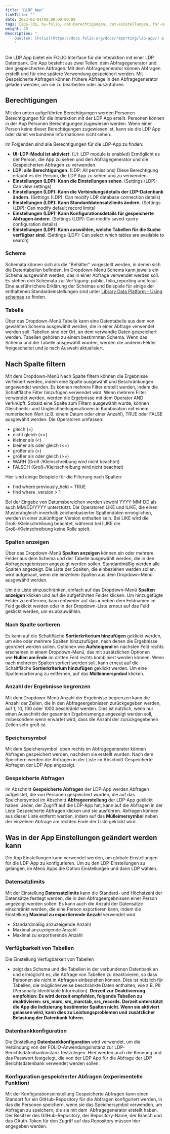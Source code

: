 ```yaml
---
title: "📱LDP App"
linkTitle: ""
date: 2023-02-01T00:00:00-00:00
tags: [app-ldp, by-folio, cat-berechtigungen, cat-einstellungen, for-admin, meta-uebersetzungsproblem]
weight: 40
Description: "
    Quellen: [Folio](https://docs.folio.org/docs/reporting/ldp-app/) & [GBV](https://info.gbv.de/pages/viewpage.action?pageId=839188652)
    "
---
```


Die LDP App bietet ein FOLIO Interface für die Interaktion mit einer LDP Datenbank. Die App besteht aus zwei Teilen: dem Abfragegenerator und den gespeicherten Abfragen. Mit dem Abfragegenerator können Abfragen erstellt und für eine spätere Verwendung gespeichert werden. Mit Gespeicherte Abfragen können frühere Abfrage in den Abfragegenerator geladen werden, um sie zu bearbeiten oder auszuführen.

## Berechtigungen

Mit den unten aufgeführten Berechtigungen werden Personen Berechtigungen für die Interaktion mit der LDP App erteilt. Personen können in der App Personen Berechtigungen zugewiesen werden. Wenn einer Person keine dieser Berechtigungen zugewiesen ist, kann sie die LDP App oder damit verbundene Informationen nicht sehen.

Im Folgenden sind alle Berechtigungen für die LDP-App zu finden:

-   **UI: LDP-Modul ist aktiviert**. (UI: LDP module is enabled)
    Ermöglicht es der Person, die App zu sehen und den Abfragegenerator und die Gespeicherten Abfragen zu verwenden.
-   **LDP: alle Berechtigungen**. (LDP: All permissions)
    Diese Berechtigung erlaubt es der Person, die LDP App zu sehen und zu verwenden.
-   **Einstellungen (LDP): Kann die Einstellungen sehen**. (Settings (LDP): Can view settings)
-   **Einstellungen (LDP): Kann die Verbindungsdetails der LDP-Datenbank ändern**. (Settings (LDP): Can modify LDP database connection details)
-   **Einstellungen (LDP): Kann Standarddatensatzlimits ändern**. (Settings (LDP): Can modify default record limits)
-   **Einstellungen (LDP): Kann Konfigurationsdetails für gespeicherte Abfragen ändern**. (Settings (LDP): Can modify saved-query configuration details)
-   **Einstellungen (LDP): Kann auswählen, welche Tabellen für die Suche verfügbar sind**. (Settings (LDP): Can select which tables are available to search)

### Schema

Schemata können sich als die "Behälter" vorgestellt werden, in denen sich die Datentabellen befinden. Im Dropdown-Menü Schema kann jeweils ein Schema ausgewählt werden, das in einer Abfrage verwendet werden soll. Es stehen drei Schemata zur Verfügung: public, folio\_reporting und local. Eine ausführlichere Erklärung der Schemas und Beispiele für einige der enthaltenen Standardeinstellungen sind unter [Library Data Platform - Using schemas](https://docs.folio.org/docs/reporting/library-data-platform/#using-schemas) zu finden.

### Tabelle

Über das Dropdown-Menü Tabelle kann eine Datentabelle aus dem von gewählten Schema ausgewählt werden, die in einer Abfrage verwendet werden soll. Tabellen sind der Ort, an dem verwandte Daten gespeichert werden. Tabellen gehören zu einem bestimmten Schema. Wenn das Schema und die Tabelle ausgewählt wurden, werden die anderen Felder freigeschaltet und je nach Auswahl aktualisiert.

## Nach Spalte filtern

Mit dem Dropdown-Menü Nach Spalte filtern können die Ergebnisse verfeinert werden, indem eine Spalte ausgewählt und Beschränkungen angewendet werden. Es können mehrere Filter erstellt werden, indem die Schaltfläche Filter hinzufügen verwendet wird. Wenn mehrere Filter verwendet werden, werden die Ergebnisse mit dem Operator AND verknüpft. Sobald eine Spalte zum Filtern ausgewählt wurde, können Gleichheits- und Ungleichheitsoperationen in Kombination mit einem numerischen Wert (z.B. einem Datum oder einer Anzahl), TRUE oder FALSE ausgewählt werden. Die Operatoren umfassen:

-   gleich (=)
-   nicht gleich (<>)
-   kleiner als (<)
-   kleiner als oder gleich (<=)
-   größer als (>)
-   größer als oder gleich (>=)
-   WARH (Groß-/Kleinschreibung wird nicht beachtet)
-   FALSCH (Groß-/Kleinschreibung wird nicht beachtet)

Hier sind einige Beispiele für die Filterung nach Spalten:

-   find where previously\_held = TRUE
-   find where \_version > 1

Bei der Eingabe von Datumsbereichen werden sowohl YYYY-MM-DD als auch MM/DD/YYYY unterstützt. Die Operatoren LIKE und ILIKE, die einen Musterabgleich innerhalb zeichenbasierter Spaltendaten ermöglichen, werden in einer zukünftigen Version enthalten sein. Bei LIKE wird die Groß-/Kleinschreibung beachtet, während bei ILIKE die Groß-/Kleinschreibung keine Rolle spielt.

### Spalten anzeigen

Über das Dropdown-Menü **Spalten anzeigen** können ein oder mehrere Felder aus dem Schema und der Tabelle ausgewählt werden, die in den Abfrageergebnissen angezeigt werden sollen. Standardmäßig werden alle Spalten angezeigt. Die Liste der Spalten, die einbeziehen werden sollen, wird aufgebaut, wenn die einzelnen Spalten aus dem Dropdown-Menü ausgewählt werden.

Um die Liste einzuschränken, einfach auf das Dropdown-Menü **Spalten anzeigen** klicken und auf die aufgeführten Felder klicken. Um hinzugefügte Felder zu entfernen, kann entweder auf das **x** neben dem Feldnamen im Feld geklickt werden oder in der Dropdown-Liste erneut auf das Feld geklickt werden, um es abzuwählen.

### Nach Spalte sortieren

Es kann auf die Schaltfläche **Sortierkriterium hinzufügen** geklickt werden, um eine oder mehrere Spalten hinzuzufügen, nach denen die Ergebnisse geordnet werden sollen. Optionen wie **Aufsteigend** im nächsten Feld rechts erscheinen in einem Dropdown-Menü, das mit zusätzlichen Optionen wie **Nullen am Ende** im dritten Feld rechts kombiniert werden können. Wenn nach mehreren Spalten sortiert werden soll, kann erneut auf die Schaltfläche **Sortierkriterium hinzufügen** geklickt werden. Um eine Spaltensortierung zu entfernen, auf das **Mülleimersymbol** klicken.

### Anzahl der Ergebnisse begrenzen

Mit dem Dropdown-Menü Anzahl der Ergebnisse begrenzen kann die Anzahl der Zeilen, die in den Abfrageergebnissen zurückgegeben werden, auf 1, 10, 100 oder 1000 beschränkt werden. Dies ist nützlich, wenn nur einen Ausschnitt der gesamten Ergebnismenge angezeigt werden soll, insbesondere wenn erwartet wird, dass die Anzahl der zurückgegebenen Zeilen sehr groß ist.

### Speichersymbol

Mit dem Speichersymbol  oben rechts im Abfragegenerator können Abfragen gespeichert werden, nachdem sie erstellt wurden. Nach dem Speichern werden die Abfragen in der Liste im Abschnitt Gespeicherte Abfragen der LDP App angezeigt.

### Gespeicherte Abfragen

Im Abschnitt **Gespeicherte Abfragen** der LDP-App werden Abfragen aufgelistet, die von Personen gespeichert wurden, die auf das Speichersymbol im Abschnitt **Abfrageerstellung** der LDP-App geklickt haben. Jeder, der Zugriff auf die LDP-App hat, kann auf die Abfragen in der Liste Gespeicherte Abfragen klicken und sie ausführen. Abfragen können aus dieser Liste entfernt werden, indem auf das **Mülleimersymbol** neben der einzelnen Abfrage am rechten Ende der Liste geklickt wird.

## Was in der App Einstellungen geändert werden kann

Die App Einstellungen kann verwendet werden, um globale Einstellungen für die LDP-App zu konfigurieren. Um zu den LDP-Einstellungen zu gelangen, im Menü Apps die Option Einstellungen und dann LDP wählen.

### Datensatzlimits

Mit der Einstellung **Datensatzlimits** kann die Standard- und Höchstzahl der Datensätze festlegt werden, die in den Abfrageergebnissen einer Person angezeigt werden sollen. Es kann auch die Anzahl der Datensätze einschränkt werden, die eine Person exportieren kann, indem die Einstellung **Maximal zu exportierende Anzahl** verwendet wird.

-   Standardmäßig anzuzeigende Anzahl
-   Maximal anzuzeigende Anzahl
-   Maximal zu exportierende Anzahl

### Verfügbarkeit von Tabellen

Die Einstellung Verfügbarkeit von Tabellen

-   zeigt das Schema und die Tabellen in der verbundenen Datenbank an und ermöglicht es, die Abfrage von Tabellen zu deaktivieren, so dass Personen sie nicht in Abfragen einbeziehen können. Dies ist nützlich für Tabellen, die möglicherweise beschränkte Daten enthalten, wie z.B. PII (Personally Identifiable Information).
**Derzeit zur Deaktivierung empfohlen: Es wird derzeit empfohlen, folgende Tabellen zu deaktivieren: srs\_marc, srs\_marctab, srs\_records. Derzeit unterstützt die App die Indizierung bestimmter Spalten nicht. Wenn sie aktiviert gelassen wird, kann dies zu Leistungsproblemen und zusätzlicher Belastung der Datenbank führen.**

### Datenbankkonfiguration

Die Einstellung **Datenbankkonfiguration** wird verwendet, um die Verbindung von der FOLIO-Anwendungsinstanz zur LDP-Berichtsdatenbankinstanz festzulegen. Hier werden auch die Kennung und das Passwort festgelegt, die von der LDP App für die Abfrage der LDP Berichtsdatenbank verwendet werden sollen.

### Konfiguration gespeicherter Abfragen (experimentelle Funktion)

Mit der Konfigurationseinstellung Gespeicherte Abfragen kann einen Standort für ein GitHub-Repository für die Abfragen konfiguriert werden, in das die Personen speichern, wenn sie das Speichersymbol verwenden, um Abfragen zu speichern, die sie mit dem  Abfragegenerator erstellt haben. Der Besitzer des GitHub-Repository, der Repository-Name, der Branch und das OAuth-Token für den Zugriff auf das Repository müssen hier angegeben werden.

